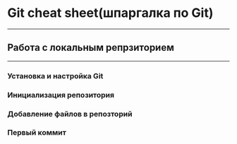 # Git cheat sheet(шпаргалка по Git)

---
## Работа с локальным репрзиторием
---
### Установка и настройка Git

### Инициализация репозитория
### Добавление файлов в репозторий
### Первый коммит

